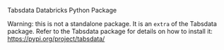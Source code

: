 Tabsdata Databricks Python Package

Warning: this is not a standalone package. It is an `extra` of the Tabsdata package. 
Refer to the Tabsdata package for details on how to install it: https://pypi.org/project/tabsdata/
